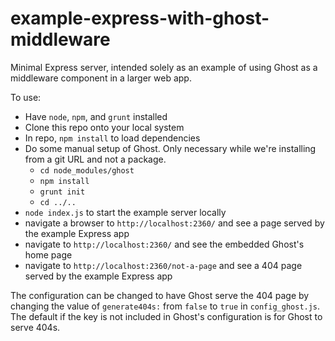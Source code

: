 example-express-with-ghost-middleware
=====================================

Minimal Express server, intended solely as an example of using Ghost as a middleware component in a larger web app.

To use:

 * Have `node`, `npm`, and `grunt` installed
 * Clone this repo onto your local system
 * In repo, `npm install` to load dependencies
 * Do some manual setup of Ghost.  Only necessary while we're installing from a git URL and not a package.
    * `cd node_modules/ghost`
    * `npm install`
    * `grunt init`
    * `cd ../..`
 * `node index.js` to start the example server locally
 * navigate a browser to `http://localhost:2360/` and see a page served by the example Express app
 * navigate to `http://localhost:2360/` and see the embedded Ghost's home page
 * navigate to `http://localhost:2360/not-a-page` and see a 404 page served by the example Express app

The configuration can be changed to have Ghost serve the 404 page by changing the value of
`generate404s:` from `false` to `true` in `config_ghost.js`.  The default if the key is not
included in Ghost's configuration is for Ghost to serve 404s.
